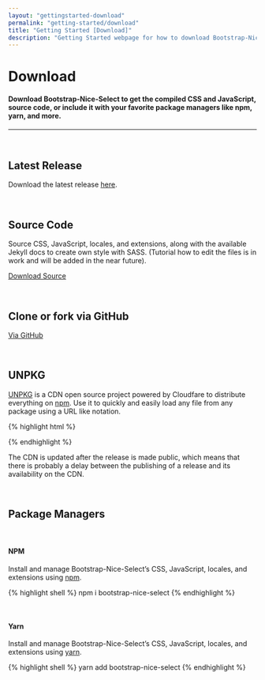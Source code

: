 ```yaml
---
layout: "gettingstarted-download"
permalink: "getting-started/download"
title: "Getting Started [Download]"
description: "Getting Started webpage for how to download Bootstrap-Nice-Select"
---
```


# Download

#### Download Bootstrap-Nice-Select to get the compiled CSS and JavaScript, source code, or include it with your favorite package managers like npm, yarn, and more.

---

&nbsp;

## **Latest Release**

Download the latest release [here](https://github.com/kevingostomski/bootstrap-nice-select/releases/download/v1.1.3/bootstrap-nice-select-v1.1.3.zip).

&nbsp;

## **Source Code**

Source CSS, JavaScript, locales, and extensions, along with the available Jekyll docs to create own style with SASS. (Tutorial how to edit the files is in work and will be added in the near future).

<a class="btn btn-outline-primary" href="https://github.com/kevingostomski/bootstrap-nice-select/archive/refs/tags/v1.1.3.zip">Download Source</a>

&nbsp;

## **Clone or fork via GitHub**

<a class="btn btn-outline-primary" href="https://github.com/kevingostomski/bootstrap-nice-select">Via GitHub</a>

&nbsp;

## **UNPKG**

[UNPKG](https://unpkg.com/browse/bootstrap-nice-select@1.1.3/) is a CDN open source project powered by Cloudfare to distribute everything on [npm](https://www.npmjs.com/). Use it to quickly and easily load any file from any package using a URL like notation.

{% highlight html %}
<!-- Latest compiled and minified CSS -->
<link rel="stylesheet" href="https://unpkg.com/bootstrap-nice-select@1.1.3/dist/css/bootstrap-nice-select.min.css">

<!-- Latest compiled and minified JavaScript -->
<script src="https://unpkg.com/bootstrap-nice-select@1.1.3/dist/js/bootstrap-nice-select.min.js"></script>
{% endhighlight %}

<div class="alert alert-light d-flex align-items-center font-size-13 my-3" role="alert">
    <i class="fa-solid fa-circle-info pe-2"></i>
    <div>
    The CDN is updated after the release is made public, which means that there is probably a delay between the publishing of a release and its availability on the CDN.
    </div>
</div>

&nbsp;

## **Package Managers**

&nbsp;

#### NPM

Install and manage Bootstrap-Nice-Select’s CSS, JavaScript, locales, and extensions using [npm](https://www.npmjs.com/package/bootstrap-nice-select).

{% highlight shell %}
npm i bootstrap-nice-select
{% endhighlight %}

&nbsp;

#### Yarn

Install and manage Bootstrap-Nice-Select’s CSS, JavaScript, locales, and extensions using [yarn](https://yarnpkg.com/).

{% highlight shell %}
yarn add bootstrap-nice-select
{% endhighlight %}

&nbsp;
